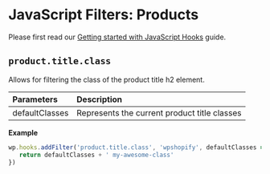 # JavaScript Filters: Products

Please first read our [Getting started with JavaScript Hooks](guides/javascript-hooks.md) guide.

## `product.title.class`

Allows for filtering the class of the product title h2 element.

| Parameters     | Description                                  |
| :------------- | :------------------------------------------- |
| defaultClasses | Represents the current product title classes |

**Example**

```js
wp.hooks.addFilter('product.title.class', 'wpshopify', defaultClasses => {
   return defaultClasses + ' my-awesome-class'
})
```
